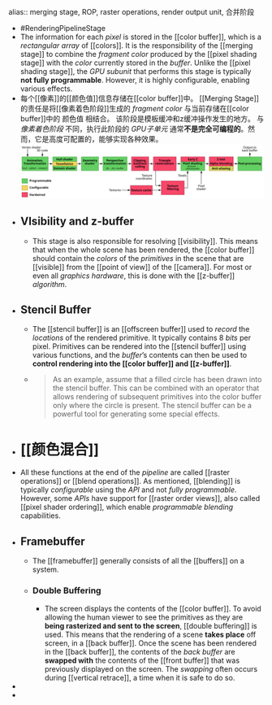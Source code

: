 alias:: merging stage, ROP, raster operations, render output unit, 合并阶段

- #RenderingPipelineStage
- The information for each *pixel* is stored in the [[color buffer]], which is a *rectangular array* of [[colors]]. It is the responsibility of the [[merging stage]] to combine the *fragment color* produced by the [[pixel shading stage]] with the *color* currently stored in the *buffer*.
  Unlike the [[pixel shading stage]], the *GPU subunit* that performs this stage is typically **not fully programmable**. However, it is highly configurable, enabling various effects.
- 每个[[像素]]的[[颜色值]]信息存储在[[color buffer]]中。
  [[Merging Stage]]的责任是将[[像素着色阶段]]生成的 *fragment color* 与当前存储在[[color buffer]]中的 颜色值 相结合。
  该阶段是模板缓冲和z缓冲操作发生的地方。
  与 *像素着色阶段* 不同，执行此阶段的 *GPU子单元* 通常**不是完全可编程的**。然而，它是高度可配置的，能够实现各种效果。
  ![1920px-3D-Pipeline.svg.png](../assets/1920px-3D-Pipeline.svg_1699985749093_0.png)
- ## VIsibility and z-buffer
	- This stage is also responsible for resolving [[visibility]]. 
	  This means that when the whole scene has been rendered, the [[color buffer]] should contain the *colors* of the *primitives* in the scene that are [[visible]] from the [[point of view]] of the [[camera]]. 
	  For most or even all *graphics hardware*, this is done with the [[z-buffer]] *algorithm*.
- ## Stencil Buffer
	- The [[stencil buffer]] is an [[offscreen buffer]] used to *record* the *locations* of the rendered primitive. 
	  It typically contains $8$ *bits* per pixel. 
	  Primitives can be rendered into the [[stencil buffer]] using various functions, and the *buffer*’s contents can then be used to **control rendering into the [[color buffer]] and [[z-buffer]]**.
	- > As an example, assume that a filled circle has been drawn into the stencil buffer. This can be combined with an operator that allows rendering of subsequent primitives into the color buffer only where the circle is present. The stencil buffer can be a powerful tool for generating some special effects.
- # [[颜色混合]]
- All these functions at the end of the *pipeline* are called [[raster operations]] or [[blend operations]]. 
  As mentioned, [[blending]] is typically *configurable* using the *API* and not *fully programmable*.
  However, some *APIs* have support for [[raster order views]], also called [[pixel shader ordering]], which enable *programmable blending* capabilities.
- ## Framebuffer
	- The [[framebuffer]] generally consists of all the [[buffers]] on a system.
	- ### Double Buffering
		- The screen displays the contents of the [[color buffer]]. To avoid allowing the human viewer to see the primitives as they are **being rasterized and sent to the screen**, [[double buffering]] is used. This means that the rendering of a scene **takes place** off screen, in a [[back buffer]].
		  Once the scene has been rendered in the [[back buffer]], the contents of the *back buffer* are **swapped with** the contents of the [[front buffer]] that was previously displayed on the screen. 
		  The *swapping* often occurs during [[vertical retrace]], a time when it is safe to do so.
-
-